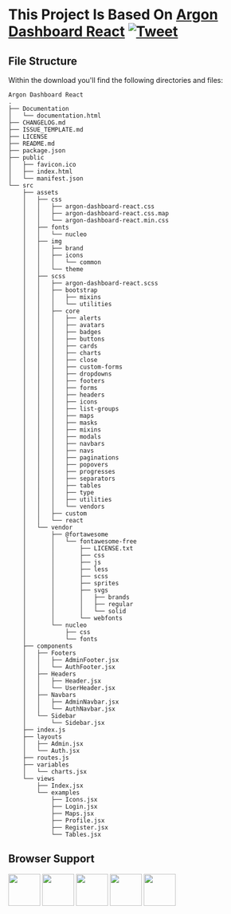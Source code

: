 # This Project Is Based On [Argon Dashboard React](https://demos.creative-tim.com/argon-dashboard-react?ref=adr-github-readme) [![Tweet](https://img.shields.io/twitter/url/http/shields.io.svg?style=social&logo=twitter)](https://twitter.com/home?status=Argon%20Dashboard%20is%20a%20Free%20Bootstrap%204,%20React%20and%20Reactstrap%20Dashboard%20made%20using%20create-react-app%20%E2%9D%A4%EF%B8%8F%0Ahttps%3A//demos.creative-tim.com/argon-dashboard-react%20%23react%20%23reactstrap%20%23createreactapp%20%23argon%20%23argondesign%20%23reactdashboard%20%23argonreact%20%23reactdesign%20%23bootstrap%20%23material%20%23design%20%23uikit%20%23freebie%20%20via%20%40CreativeTim)



## File Structure
Within the download you'll find the following directories and files:

```
Argon Dashboard React
.
├── Documentation
│   └── documentation.html
├── CHANGELOG.md
├── ISSUE_TEMPLATE.md
├── LICENSE
├── README.md
├── package.json
├── public
│   ├── favicon.ico
│   ├── index.html
│   └── manifest.json
└── src
    ├── assets
    │   ├── css
    │   │   ├── argon-dashboard-react.css
    │   │   ├── argon-dashboard-react.css.map
    │   │   └── argon-dashboard-react.min.css
    │   ├── fonts
    │   │   └── nucleo
    │   ├── img
    │   │   ├── brand
    │   │   ├── icons
    │   │   │   └── common
    │   │   └── theme
    │   ├── scss
    │   │   ├── argon-dashboard-react.scss
    │   │   ├── bootstrap
    │   │   │   ├── mixins
    │   │   │   └── utilities
    │   │   ├── core
    │   │   │   ├── alerts
    │   │   │   ├── avatars
    │   │   │   ├── badges
    │   │   │   ├── buttons
    │   │   │   ├── cards
    │   │   │   ├── charts
    │   │   │   ├── close
    │   │   │   ├── custom-forms
    │   │   │   ├── dropdowns
    │   │   │   ├── footers
    │   │   │   ├── forms
    │   │   │   ├── headers
    │   │   │   ├── icons
    │   │   │   ├── list-groups
    │   │   │   ├── maps
    │   │   │   ├── masks
    │   │   │   ├── mixins
    │   │   │   ├── modals
    │   │   │   ├── navbars
    │   │   │   ├── navs
    │   │   │   ├── paginations
    │   │   │   ├── popovers
    │   │   │   ├── progresses
    │   │   │   ├── separators
    │   │   │   ├── tables
    │   │   │   ├── type
    │   │   │   ├── utilities
    │   │   │   └── vendors
    │   │   ├── custom
    │   │   └── react
    │   └── vendor
    │       ├── @fortawesome
    │       │   └── fontawesome-free
    │       │       ├── LICENSE.txt
    │       │       ├── css
    │       │       ├── js
    │       │       ├── less
    │       │       ├── scss
    │       │       ├── sprites
    │       │       ├── svgs
    │       │       │   ├── brands
    │       │       │   ├── regular
    │       │       │   └── solid
    │       │       └── webfonts
    │       └── nucleo
    │           ├── css
    │           └── fonts
    ├── components
    │   ├── Footers
    │   │   ├── AdminFooter.jsx
    │   │   └── AuthFooter.jsx
    │   ├── Headers
    │   │   ├── Header.jsx
    │   │   └── UserHeader.jsx
    │   ├── Navbars
    │   │   ├── AdminNavbar.jsx
    │   │   └── AuthNavbar.jsx
    │   └── Sidebar
    │       └── Sidebar.jsx
    ├── index.js
    ├── layouts
    │   ├── Admin.jsx
    │   └── Auth.jsx
    ├── routes.js
    ├── variables
    │   └── charts.jsx
    └── views
        ├── Index.jsx
        └── examples
            ├── Icons.jsx
            ├── Login.jsx
            ├── Maps.jsx
            ├── Profile.jsx
            ├── Register.jsx
            └── Tables.jsx
```


## Browser Support

<img src="https://github.com/creativetimofficial/public-assets/blob/master/logos/chrome-logo.png?raw=true" width="64" height="64"> <img src="https://raw.githubusercontent.com/creativetimofficial/public-assets/master/logos/firefox-logo.png" width="64" height="64"> <img src="https://raw.githubusercontent.com/creativetimofficial/public-assets/master/logos/edge-logo.png" width="64" height="64"> <img src="https://raw.githubusercontent.com/creativetimofficial/public-assets/master/logos/safari-logo.png" width="64" height="64"> <img src="https://raw.githubusercontent.com/creativetimofficial/public-assets/master/logos/opera-logo.png" width="64" height="64">

